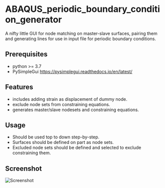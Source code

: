 # ABAQUS_periodic_boundary_condition_generator
A nifty little GUI for node matching on master-slave surfaces, pairing them and generating lines for use in input file for periodic boundary conditions.

## Prerequisites

* python >= 3.7
* PySimpleGui <https://pysimplegui.readthedocs.io/en/latest/>

## Features
* includes adding strain as displacement of dummy node.
* exclude node sets from constraining equations.
* generates master/slave nodesets and constraining equations.

## Usage
* Should be used top to down step-by-step.
* Surfaces should be defined on part as node sets.
* Excluded node sets should be defined and selected to exclude constraining them.

## Screenshot

![Screenshot](https://github.com/saiwal/ABAQUS_periodic_boundary_condition_generator/blob/dd20b470a6b5c788aa1ff5d00534dc5cb621c141/screenshot.png)
